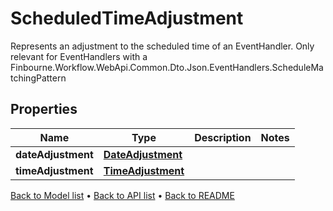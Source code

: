 

# ScheduledTimeAdjustment

Represents an adjustment to the scheduled time of an EventHandler. Only relevant for EventHandlers with a  Finbourne.Workflow.WebApi.Common.Dto.Json.EventHandlers.ScheduleMatchingPattern

## Properties

| Name | Type | Description | Notes |
|------------ | ------------- | ------------- | -------------|
|**dateAdjustment** | [**DateAdjustment**](DateAdjustment.md) |  |  |
|**timeAdjustment** | [**TimeAdjustment**](TimeAdjustment.md) |  |  |



[Back to Model list](../README.md#documentation-for-models) &#8226; [Back to API list](../README.md#documentation-for-api-endpoints) &#8226; [Back to README](../README.md)


